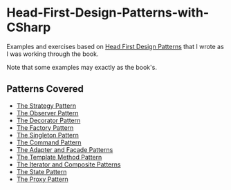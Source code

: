 ﻿# Head-First-Design-Patterns-with-CSharp
Examples and exercises based on [Head First Design Patterns](https://www.oreilly.com/library/view/head-first-design/0596007124/) that I wrote as I was working through the book.

Note that some examples may exactly as the book's.
## Patterns Covered
* [The Strategy Pattern](https://github.com/koioannis/Head-First-Design-Patterns-with-CSharp/tree/main/Chapter%2001%20-%20The%20Strategy%20Pattern)
* [The Observer Pattern](https://github.com/koioannis/Head-First-Design-Patterns-with-CSharp/tree/main/Chapter%2002%20-%20The%20Observer%20Pattern)
* [The Decorator Pattern](https://github.com/koioannis/Head-First-Design-Patterns-with-CSharp/tree/main/Chapter%2003%20-%20The%20Decorator%20Pattern)
* [The Factory Pattern](https://github.com/koioannis/Head-First-Design-Patterns-with-CSharp/tree/main/Chapter%2004%20-%20The%20Factory%20Pattern)
* [The Singleton Pattern](https://github.com/koioannis/Head-First-Design-Patterns-with-CSharp/tree/main/Chapter%2005%20-%20The%20Singleton%20Pattern)
* [The Command Pattern](https://github.com/koioannis/Head-First-Design-Patterns-with-CSharp/tree/main/Chapter%2006%20-%20The%20Command%20Pattern)
* [The Adapter and Facade Patterns](https://github.com/koioannis/Head-First-Design-Patterns-with-CSharp/tree/main/Chapter%2007%20-%20The%20Adapter%20and%20Facade%20Patterns)
* [The Template Method Pattern](https://github.com/koioannis/Head-First-Design-Patterns-with-CSharp/tree/main/Chapter%2008%20-%20The%20Template%20Method%20Pattern)
* [The Iterator and Composite Patterns](https://github.com/koioannis/Head-First-Design-Patterns-with-CSharp/tree/main/Chapter%2009%20-%20The%20Iterator%20and%20Composite%20Patterns)
* [The State Pattern](https://github.com/koioannis/Head-First-Design-Patterns-with-CSharp/tree/main/Chapter%2010%20-%20The%20State%20Pattern)
* [The Proxy Pattern](https://github.com/koioannis/Head-First-Design-Patterns-with-CSharp/tree/main/Chapter%2011%20-%20The%20Proxy%20Pattern)